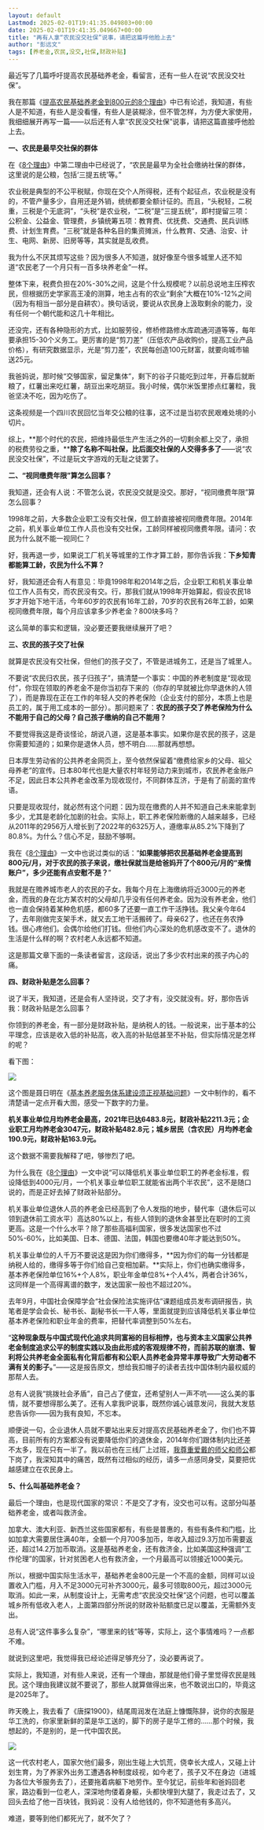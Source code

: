 ```yaml
---
layout: default
Lastmod: 2025-02-01T19:41:35.049803+00:00
date: 2025-02-01T19:41:35.049667+00:00
title: "再有人拿“农民没交社保”说事，请把这篇呼他脸上去"
author: "彭远文"
tags: [养老金,农民,没交,社保,财政补贴]
---
```


最近写了几篇呼吁提高农民基础养老金，看留言，还有一些人在说“农民没交社保”。

我在那篇《[提高农民基础养老金到800元的8个理由](https://mp.weixin.qq.com/s?__biz=MzI1NzEwOTI3OQ==&mid=2648484337&idx=1&sn=406854e845498e34d39577ebccef1fd5&scene=21#wechat_redirect)》中已有论述，我知道，有些人是不知道，有些人是没看懂，有些人是装糊涂，但不管怎样，为方便大家使用，我细细展开再写一篇——以后还有人拿“农民没交社保”说事，请把这篇直接呼他脸上去。

**一、农民是最早交社保的群体**

在《[8个理由](https://mp.weixin.qq.com/s?__biz=MzI1NzEwOTI3OQ==&mid=2648484337&idx=1&sn=406854e845498e34d39577ebccef1fd5&scene=21#wechat_redirect)》中第二理由中已经说了，“农民是最早为全社会缴纳社保的群体，这里说的是公粮，包括‘三提五统’等。”

农业税是典型的不公平税赋，你现在交个人所得税，还有个起征点，农业税是没有的，不管产量多少，自用还是外销，统统都要全额计征的。而且，“头税轻，二税重，三税是个无底洞”，“头税”是农业税，“二税”是“三提五统”，即村提留三项：公积金、公益金、管理费，乡镇统筹五项：教育费、优抚费、交通费、民兵训练费、计划生育费。“三税”就是各种名目的集资摊派，什么教育、交通、治安、计生、电网、新房、旧房等等，其实就是乱收费。

我为什么不厌其烦写这些？因为很多人不知道，就好像至今很多城里人还不知道“农民老了一个月只有一百多块养老金”一样。

整体下来，税费负担在20%\-30%之间，这是个什么规模呢？以前总说地主压榨农民，但根据历史学家高王凌的测算，地主占有的农业“剩余”大概在10%-12%之间（因为有相当一部分是自耕农）。换句话说，要说从农民身上汲取剩余的能力，没有任何一个朝代能和这几十年相比。

还没完，还有各种隐形的方式，比如服劳役，修桥修路修水库疏通河道等等，每年要承担15-30个义务工。更厉害的是“剪刀差”（压低农产品收购价，提高工业产品价格），有研究数据显示，光是“剪刀差”，农民每创造100元财富，就要向城市输送25元。

我爸妈说，那时候“交够国家，留足集体”，剩下的谷子只能吃到过年，开春后就断粮了，红薯出来吃红薯，胡豆出来吃胡豆。我小时候，偶尔米饭里掺点红薯粒，我爸坚决不吃，因为吃伤了。

这条视频是一个四川农民回忆当年交公粮的往事，这不过是当初农民艰难处境的小切片。

综上，**那个时代的农民，把维持最低生产生活之外的一切剩余都上交了，承担的税费劳役之重，****除了名称不叫社保，比后面交社保的人交得多多了**——说“农民没交社保”，不过是玩文字游戏的无耻之徒罢了。

**二、“视同缴费年限”算怎么回事？**  

我知道，还会有人说：不管怎么说，农民没交就是没交。那好，“视同缴费年限”算怎么回事？

1998年之前，大多数企业职工没有交社保，但工龄直接被视同缴费年限。2014年之前，机关事业单位工作人员也没有交社保，工龄同样被视同缴费年限。请问：农民为什么就不能一视同仁？  

好，我再退一步，如果说工厂机关等城里的工作才算工龄，那你告诉我：**下乡知青都能算工龄，农民为什么不算？**  

好，我知道还会有人有意见：毕竟1998年和2014年之后，企业职工和机关事业单位工作人员有交，而农民没有交。行，那我们就从1998年开始算起，假设农民18岁才开始下地干活，今年60岁的农民有16年工龄，70岁的农民有26年工龄，如果视同缴费年限，每个月应该拿多少养老金？800块多吗？

这么简单的事实和逻辑，没必要还要我继续展开了吧？

**三、农民的孩子交了社保**  

就算是农民没有交社保，但他们的孩子交了，不管是进城务工，还是当了城里人。  

不要说“农民归农民，孩子归孩子”，搞清楚一个事实：中国的养老制度是“现收现付”，你现在领取的养老金不是你当初存下来的（你存的早就被比你早退休的人领了），而是靠现在正在工作的年轻人交的养老保险（企业支付的部分，本质上也是员工的，属于用工成本的一部分）。那问题来了：**农民的孩子交了养老保险为什么不能用于自己的父母？自己孩子缴纳的自己不能用？**

不要觉得我这是奇谈怪论，胡说八道，这是基本事实。如果你是农民的孩子，这是你需要知道的；如果你是退休人员，想不明白……那就再想想。

日本厚生劳动省的公共养老金网页上，至今依然保留着“缴费给家乡的父母、祖父母养老”的宣传。日本80年代也是大量农村年轻劳动力来到城市，农民养老金账户不足，因此日本公共养老金改革为现收现付，不同群体互济，于是有了前面的宣传语。

只要是现收现付，就必然有这个问题：因为现在缴费的人并不知道自己未来能拿到多少，尤其是老龄化加剧的社会。实际上，职工养老保险断缴的人越来越多，已经从2011年的2956万人增长到了2022年的6325万人，遵缴率从85.2%下降到了80.8%。为什么？信心不足，鼓励不够啊。

我在《[8个理由](https://mp.weixin.qq.com/s?__biz=MzI1NzEwOTI3OQ==&mid=2648484337&idx=1&sn=406854e845498e34d39577ebccef1fd5&scene=21#wechat_redirect)》一文中也说过类似的话：“**如果能够把农民基础养老金提高到800元/月，对于农民的孩子来说，缴社保就当是给爸妈开了个800元/月的“亲情账户”，多少还能有点安慰不是？**”

我就是在赡养城市老人的农民的子女。我每个月在上海缴纳将近3000元的养老金，而我的身在北方某农村的父母却几乎没有任何养老金。因为没有养老金，他们也一直会保持着某种危机感，都60多了还要一直工作干活挣钱。我父亲今年64了，去年刚做完支架手术，就又去工地干活搬砖了。母亲62了，也还在务农挣钱。很心疼他们。会偶尔给他们打钱。但他们内心深处的危机感改变不了。退休的生活是什么样的啊？农村老人永远都不知道。

这是那篇文章下面的一条读者留言，这段话，说出了多少农村出来的孩子内心的痛。

**四、财政补贴是怎么回事？**

说了半天，我知道，还是会有人坚持说，交了才有，没交就没有。好，那你告诉我：财政补贴是怎么回事？

你领到的养老金，有一部分是财政补贴，是纳税人的钱。一般说来，出于基本的公平理念，应该是收入低的补贴高，收入高的补贴低甚至不补贴，但实际情况是怎样的呢？

看下图：

![](https://images.weserv.nl/?url=https%3A//mmbiz.qpic.cn/mmbiz_jpg/qqGCxULbUXFbAZT8nMq50coZcibAqdxDic6b4SudXnic2YCAGJicYKlUEUibKZuzjDo32GXDuWPF0CNpIEwPduGdCPw/640%3Fwx_fmt%3Djpeg%26from%3Dappmsg)

这个图是聂日明在《[基本养老服务体系建设须正视基础问题](https://mp.weixin.qq.com/s?__biz=MjY2NzgwMjU0MA==&mid=2650238598&idx=6&sn=6618d955c26111f7b3ff28d467fa39eb&scene=21#wechat_redirect)》一文中制作的，看不清楚请一定点开看大图，感受一下数字的力量。

**机关事业单位月均养老金最高，2021年已达6483.8元，财政补贴2211.3元；企业职工月均养老金3047元，财政补贴482.8元；城乡居民（含农民）月均养老金190.9元，财政补贴163.9元。**  

这个数据不需要我解释了吧，够惨烈了吧。

为什么我在《[8个理由](https://mp.weixin.qq.com/s?__biz=MzI1NzEwOTI3OQ==&mid=2648484337&idx=1&sn=406854e845498e34d39577ebccef1fd5&scene=21#wechat_redirect)》一文中说“可以降低机关事业单位职工的养老金标准，假设降低到4000元/月，一个机关事业单位职工就能省出两个半农民”，这不是随口说的，而是正好去掉了财政补贴部分。

机关事业单位退休人员的养老金已经高到了令人发指的地步，替代率（退休后可以领到退休前工资水平）高达80%以上，有些人领到的退休金甚至比在职时的工资更高。这是一个什么水平？除了那些高福利国家，很多发达国家也不过50%-60%，比如美国、日本、德国、法国，韩国也要缴40年才能达到50%。

机关事业单位的人千万不要说这是因为你们缴得多，**因为你们的每一分钱都是纳税人给的，缴得多等于你们给自己变相加薪。**实际上，你们也确实缴得多，基本养老保险单位16%+个人8%，职业年金单位8%+个人4%，两者合计36%，这同样是一个高得离谱的数字，发达国家一般也不超过20%。

去年9月，中国社会保障学会“社会保险法实施评估”课题组成员发布调研报告，执笔者是学会会长、秘书长、副秘书长一干人等，里面就提到应该降低机关事业单位基本养老保险和职业年金的费率，把替代率调整到50%左右。

“**这种现象既与中国式现代化追求共同富裕的目标相悖，也与资本主义国家公共养老金制度追求公平的制度实践以及由此形成的客观规律不符，而前苏联的崩溃、智利将公共养老金全面私有化背后都有和公职人员养老金异常丰厚导致广大劳动者不满有关的影子。**”——这是报告原文，想给我扣帽子的读者去找中国体制内最权威的那帮人去。

总有人说我“挑拨社会矛盾”，自己占了便宜，还希望别人一声不吭——这么美的事情，就不要想得那么美了。还有人拿我IP说事，既然你诚心诚意发问，我就大发慈悲告诉你——因为我有良知，不忘本。

顺便说一句，企业退休人员就不要站出来反对提高农民基础养老金了，你们也不算高，目前所有的方案都没有说要降低你们的退休金，2014年你们跟体制内比还差不太多，现在只有一半了。我以前也在三线厂上过班，[我尊重爱戴的师父和师公](https://mp.weixin.qq.com/s?__biz=MzI1NzEwOTI3OQ==&mid=2648484184&idx=1&sn=01b3431bfa9604f7105b8ee3eba5c930&scene=21#wechat_redirect)都下岗了，我深知其中的痛苦，既然有过相似的经历，请多一点感同身受，莫要把优越感建立在农民身上。

**5、什么叫基础养老金？**

最后一个理由，也是现代国家的常识：不是交了才有，没交也可以有。这部分叫基础养老金，或者叫救济金。

加拿大、澳大利亚、新西兰这些国家都有，有些是普惠的，有些有条件和门槛，比如加拿大需要居住满40年，全额一个月700多加币，年收入超过9.3万加币需要返还，超过14.2万加币取消。这是基础养老金，还有救济金，比如美国这种强调“工作伦理”的国家，针对贫困老人也有救济金，一个月最高可以领接近1000美元。

所以，根据中国实际生活水平，基础养老金800元是一个不高的金额，同样可以设置收入门槛，月入不足3000元可补齐3000元，最多可领取800元，超过3000元取消。如此一来，从制度设计上，无需考虑“农民没交社保”这个问题，也可以覆盖城乡所有低收入老人，上面第四部分所说的财政补贴额度已足以覆盖，无需额外支出。

总有人说“这件事多么复杂”，“哪里来的钱”等等，实际上，这个事情难吗？一点都不难。

就说到这里吧，我觉得我已经论述得足够充分了，没必要再说了。

实际上，我知道，对有些人来说，还有一个理由，那就是他们骨子里觉得农民是贱民。这个理由我建议就不要说了，那些人就算做得出来，也不敢说出口的，毕竟这是2025年了。  

昨天晚上，我去看了《唐探1900》，结尾周润发在法庭上慷慨陈辞，说你的衣服是华工洗的，你家里新鲜的菜是华工送的，脚下的房子是华工修的……那个时候，我想起的，不是别的，是一代中国农民。

![](https://images.weserv.nl/?url=https%3A//mmbiz.qpic.cn/mmbiz_jpg/qqGCxULbUXFbAZT8nMq50coZcibAqdxDicF4bcfWMoRs4nQKTs7QCaxQvmQGmTMCicMdibfpKvgILjnj6F3tUIQdbw/640%3Fwx_fmt%3Djpeg%26from%3Dappmsg)

这一代农村老人，国家欠他们最多，刚出生碰上大饥荒，侥幸长大成人，又碰上计划生育，为了养家外出务工遭遇各种制度歧视，如今老了，孩子又不在身边（进城为各位大爷服务去了），还要拖着病躯下地劳作。至今犹记，前些年和爸妈回老家，路边看到一位老人，深深地佝偻着身躯，头都快埋到大腿了，我走过去了，又回头去给了他一百块钱，我妈说：没有人给他钱的，你不知道他有多高兴。

难道，要等到他们都死光了，就不欠了？

